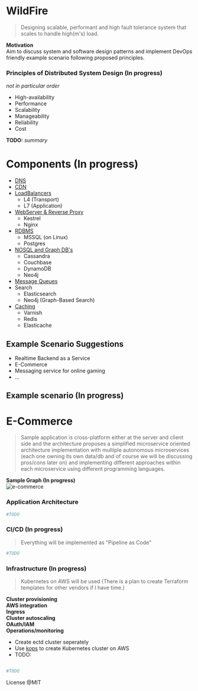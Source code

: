 WildFire
=================
> Designing scalable, performant and high fault tolerance system that scales to handle high(m's) load. 

**Motivation**  
Aim to discuss system and software design patterns and implement DevOps friendly example scenario following proposed principles. 

### Principles of Distributed System Design (In progress)
_not in particular order_
 * High-availability
 * Performance
 * Scalability
 * Manageability
 * Reliability
 * Cost

**TODO:** _summary_
 
 
# Components (In progress)
 * [DNS]()
 * [CDN]()
 * [LoadBalancers]()
   - L4 (Transport)
   - L7 (Application)
 * [WebServer & Reverse Proxy]()
   - Kestrel
   - Nginx
 * [RDBMS]()
   - MSSQL (on Linux)
   - Postgres
 * [NOSQL and Graph DB's]()
   - Cassandra
   - Couchbase
   - DynamoDB
   - Neo4j
 * [Message Queues]()
 * Search
   - Elasticsearch
   - Neo4j (Graph-Based Search)
 * [Caching]()
   - Varnish
   - Redis
   - Elasticache

## Example Scenario Suggestions
* Realtime Backend as a Service
* E-Commerce
* Messaging service for online gaming
* ...

## Example scenario (In progress)
E-Commerce
============================
> Sample application is cross-platform either at the server and client side and the architecture proposes a simplified microservice oriented architecture implementation with multiple autonomous microservices (each one owning its own data/db and of course we will be discussing pros/cons later on) and implementing different approaches within each microservice using different programming languages.

**Sample Graph (In progress)**  
![e-commerce](https://github.com/ziyasal/Wildfire/blob/master/pencil/e-shop.png)

### Application Architecture  
```sh
#TODO
```

### CI/CD (In progress)  
> Everything will be implemented as "Pipeline as Code"

```sh
#TODO
```

### Infrastructure (In progress)  
> Kubernetes on AWS will be used (There is a plan to create Terraform templates for other vendors if I have time.)

**Cluster provisioning**  
**AWS integration**  
**Ingress**  
**Cluster autoscaling**  
**OAuth/IAM**  
**Operations/monitoring**  

- Create ectd cluster seperately
- Use [kops](https://github.com/kubernetes/kops) to create Kubernetes cluster on AWS
- TODO:

## 
```sh
#TODO
```

License @MIT
